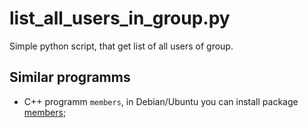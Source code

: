 # list_all_users_in_group.py
Simple python script, that get list of all users of group.

## Similar programms
* C++ programm `members`, in Debian/Ubuntu you can install package [members](https://tracker.debian.org/pkg/members);
